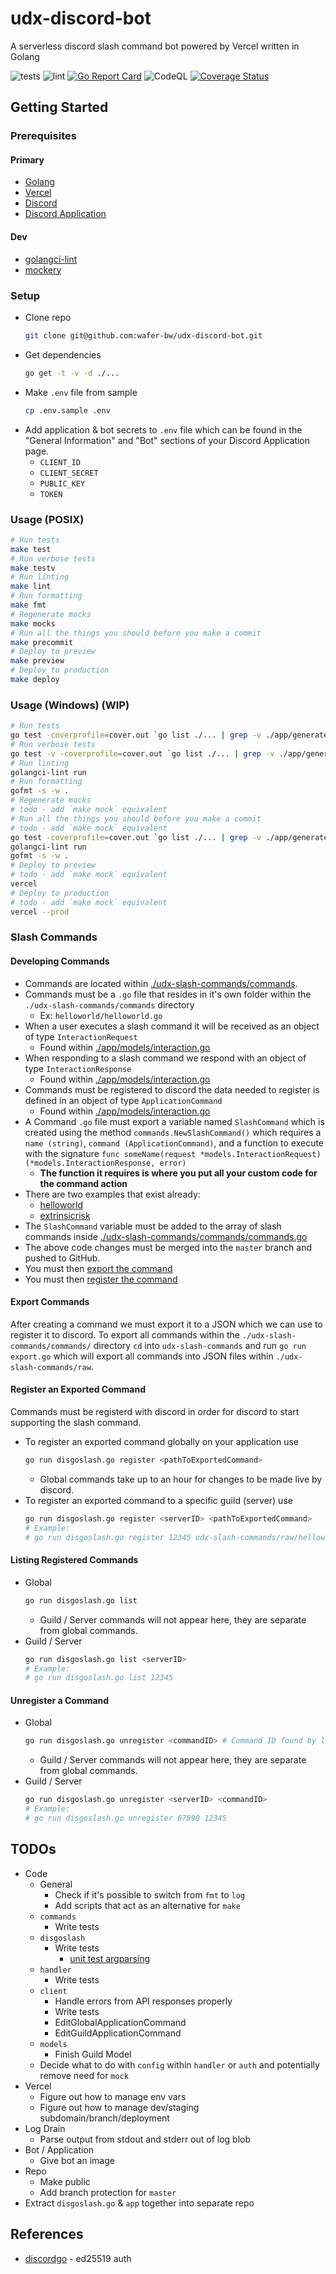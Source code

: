 # udx-discord-bot
A serverless discord slash command bot powered by Vercel written in Golang

![tests](https://github.com/wafer-bw/udx-discord-bot/workflows/tests/badge.svg)
![lint](https://github.com/wafer-bw/udx-discord-bot/workflows/lint/badge.svg)
[![Go Report Card](https://goreportcard.com/badge/github.com/wafer-bw/udx-discord-bot)](https://goreportcard.com/report/github.com/wafer-bw/udx-discord-bot)
![CodeQL](https://github.com/wafer-bw/udx-discord-bot/workflows/CodeQL/badge.svg)
[![Coverage Status](https://coveralls.io/repos/github/wafer-bw/udx-discord-bot/badge.svg)](https://coveralls.io/github/wafer-bw/udx-discord-bot)

## Getting Started

### Prerequisites
#### Primary
* [Golang](https://golang.org/dl/)
* [Vercel](https://vercel.com/)
* [Discord](https://discord.com/)
* [Discord Application](https://discord.com/developers/applications)

#### Dev
* [golangci-lint](https://golangci-lint.run/usage/install/#local-installation)
* [mockery](https://github.com/vektra/mockery)

### Setup
- Clone repo
    ```sh
    git clone git@github.com:wafer-bw/udx-discord-bot.git
    ```
- Get dependencies
    ```sh
    go get -t -v -d ./...
    ```
- Make `.env` file from sample
    ```sh
    cp .env.sample .env
    ```
- Add application & bot secrets to `.env` file which can be found in the "General Information" and "Bot" sections of your Discord Application page.
    - `CLIENT_ID`
    - `CLIENT_SECRET`
    - `PUBLIC_KEY`
    - `TOKEN`

### Usage (POSIX)
```sh
# Run tests
make test
# Run verbose tests
make testv
# Run linting
make lint
# Run formatting
make fmt
# Regenerate mocks
make mocks
# Run all the things you should before you make a commit
make precommit
# Deploy to preview
make preview
# Deploy to production
make deploy
```

### Usage (Windows) (WIP)
```sh
# Run tests
go test -coverprofile=cover.out `go list ./... | grep -v ./app/generatedmocks`
# Run verbose tests
go test -v -coverprofile=cover.out `go list ./... | grep -v ./app/generatedmocks`
# Run linting
golangci-lint run
# Run formatting
gofmt -s -w .
# Regenerate mocks
# todo - add `make mock` equivalent
# Run all the things you should before you make a commit
# todo - add `make mock` equivalent
go test -coverprofile=cover.out `go list ./... | grep -v ./app/generatedmocks`
golangci-lint run
gofmt -s -w .
# Deploy to preview
# todo - add `make mock` equivalent
vercel
# Deploy to production
# todo - add `make mock` equivalent
vercel --prod
```

### Slash Commands

#### Developing Commands
- Commands are located within [./udx-slash-commands/commands](./udx-slash-commands/commands).
- Commands must be a `.go` file that resides in it's own folder within the `./udx-slash-commands/commands` directory
    - Ex: `helloworld/helloworld.go`
- When a user executes a slash command it will be received as an object of type `InteractionRequest`
    - Found within [./app/models/interaction.go](./app/models/interaction.go)
- When responding to a slash command we respond with an object of type `InteractionResponse`
    - Found within [./app/models/interaction.go](./app/models/interaction.go)
- Commands must be registered to discord the data needed to register is defined in an object of type `ApplicationCommand`
    - Found within [./app/models/interaction.go](./app/models/interaction.go)
- A Command `.go` file must export a variable named `SlashCommand` which is created using the method `commands.NewSlashCommand()` which requires a `name (string)`, `command (ApplicationCommand)`, and a function to execute with the signature `func someName(request *models.InteractionRequest) (*models.InteractionResponse, error)`
    - **The function it requires is where you put all your custom code for the command action**
- There are two examples that exist already:
    - [helloworld](./udx-slash-commands/commands/helloworld/helloworld.go)
    - [extrinsicrisk](./udx-slash-commands/commands/extrinsicrisk/extrinsicrisk.go)
- The `SlashCommand` variable must be added to the array of slash commands inside [./udx-slash-commands/commands/commands.go](./udx-slash-commands/commands/commands.go)
- The above code changes must be merged into the `master` branch and pushed to GitHub.
- You must then [export the command](#export-commands)
- You must then [register the command](#register-an-exported-command)

#### Export Commands
After creating a command we must export it to a JSON which we can use to register it to discord.
To export all commands within the `./udx-slash-commands/commands/` directory `cd` into `udx-slash-commands` and run `go run export.go` which will export all commands into JSON files within `./udx-slash-commands/raw`.

#### Register an Exported Command
Commands must be registerd with discord in order for discord to start supporting the slash command.
- To register an exported command globally on your application use
    ```sh
    go run disgoslash.go register <pathToExportedCommand>
    ```
    - Global commands take up to an hour for changes to be made live by discord.
- To register an exported command to a specific guild (server) use
    ```sh
    go run disgoslash.go register <serverID> <pathToExportedCommand>
    # Example:
    # go run disgoslash.go register 12345 udx-slash-commands/raw/helloworld.json
    ```

#### Listing Registered Commands
- Global
    ```sh
    go run disgoslash.go list
    ```
    - Guild / Server commands will not appear here, they are separate from global commands.
- Guild / Server
    ```sh
    go run disgoslash.go list <serverID>
    # Example:
    # go run disgoslash.go list 12345
    ```

#### Unregister a Command
- Global
    ```sh
    go run disgoslash.go unregister <commandID> # Command ID found by listing the registered commands
    ```
    - Guild / Server commands will not appear here, they are separate from global commands.
- Guild / Server
    ```sh
    go run disgoslash.go unregister <serverID> <commandID>
    # Example:
    # go run disgoslash.go unregister 67890 12345
    ```

## TODOs
* Code
    * General
        * Check if it's possible to switch from `fmt` to `log`
        * Add scripts that act as an alternative for `make`
    * `commands`
        * Write tests
    * `disgoslash`
        * Write tests
            * [unit test argparsing](https://github.com/docopt/docopt.go/blob/master/examples/unit_test/unit_test.go)
    * `handler`
        * Write tests
    * `client`
        * Handle errors from API responses properly
        * Write tests
        * EditGlobalApplicationCommand
        * EditGuildApplicationCommand
    * `models`
        * Finish Guild Model
    * Decide what to do with `config` within `handler` or `auth` and potentially remove need for `mock`
* Vercel
    * Figure out how to manage env vars
    * Figure out how to manage dev/staging subdomain/branch/deployment
* Log Drain
    * Parse output from stdout and stderr out of log blob
* Bot / Application
    * Give bot an image
* Repo
    * Make public
    * Add branch protection for `master`
* Extract `disgoslash.go` & `app` together into separate repo

## References
* [discordgo](https://github.com/bwmarrin/discordgo) - ed25519 auth
